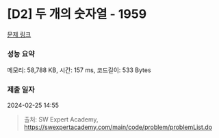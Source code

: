 # [D2] 두 개의 숫자열 - 1959 

[문제 링크](https://swexpertacademy.com/main/code/problem/problemDetail.do?contestProbId=AV5PpoFaAS4DFAUq) 

### 성능 요약

메모리: 58,788 KB, 시간: 157 ms, 코드길이: 533 Bytes

### 제출 일자

2024-02-25 14:55



> 출처: SW Expert Academy, https://swexpertacademy.com/main/code/problem/problemList.do